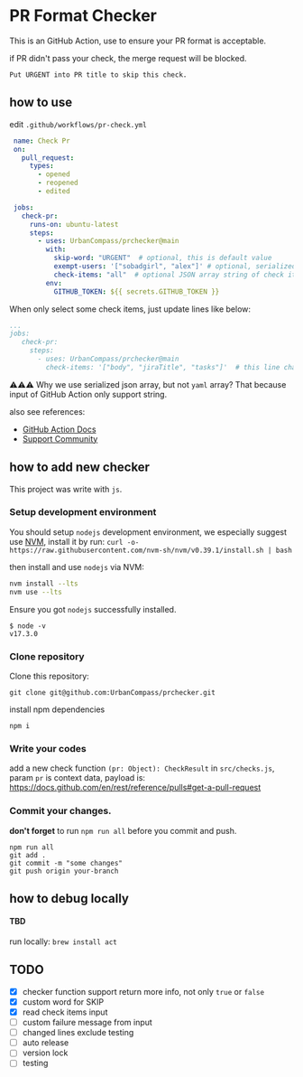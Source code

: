 # PR Format Checker

This is an GitHub Action, use to ensure your PR format is acceptable. 

if PR didn't pass your check, the merge request will be blocked.

```
Put URGENT into PR title to skip this check.
```

## how to use

edit `.github/workflows/pr-check.yml`

```yaml
 name: Check Pr
 on:
   pull_request:
     types:
       - opened
       - reopened
       - edited

 jobs:
   check-pr:
     runs-on: ubuntu-latest
     steps:
       - uses: UrbanCompass/prchecker@main
         with:
           skip-word: "URGENT"  # optional, this is default value
           exempt-users: '["sobadgirl", "alex"]' # optional, serialized json array of GitHub user name(not display name). fill this field when you want some people to be exempt from this pr checker. 
           check-items: "all"  # optional JSON array string of check items or 'all', default 'all'. example: '["body", "tasks", "xxx"]', all items can found in `src/checks.js`
         env:
           GITHUB_TOKEN: ${{ secrets.GITHUB_TOKEN }}
```

When only select some check items, just update lines like below:
```yml
...
jobs:
   check-pr:
     steps:
       - uses: UrbanCompass/prchecker@main
         check-items: '["body", "jiraTitle", "tasks"]'  # this line changed, items are function names in ./src/checks.js:checkers
```

⚠️⚠️⚠️ Why we use serialized json array, but not `yaml` array? That because input of GitHub Action only support string.

also see references:
- [GitHub Action Docs](https://docs.github.com/cn/actions/creating-actions/metadata-syntax-for-github-actions#runsstepswith)
- [Support Community](https://github.community/t/can-action-inputs-be-arrays/16457)


## how to add new checker

This project was write with `js`.

### Setup development environment
You should setup `nodejs` development environment, we especially suggest use [NVM](https://github.com/nvm-sh/nvm#installing-and-updating), install it by run: 
```curl -o- https://raw.githubusercontent.com/nvm-sh/nvm/v0.39.1/install.sh | bash```

then install and use `nodejs` via NVM:
```sh
nvm install --lts
nvm use --lts
```

Ensure you got `nodejs` successfully installed.
```shell
$ node -v
v17.3.0
```

### Clone repository
Clone this repository:
```shell
git clone git@github.com:UrbanCompass/prchecker.git
```

install npm dependencies
```
npm i
```

### Write your codes
add a new check function `(pr: Object): CheckResult` in `src/checks.js`, param `pr` is context data, payload is: https://docs.github.com/en/rest/reference/pulls#get-a-pull-request


### Commit your changes. 
**don't forget** to run `npm run all` before you commit and push. 

```shell
npm run all
git add .
git commit -m "some changes"
git push origin your-branch
```

## how to debug locally
#### TBD
run locally: `brew install act`


## TODO
- [x] checker function support return more info, not only `true` or `false`
- [x] custom word for SKIP
- [x] read check items input 
- [ ] custom failure message from input
- [ ] changed lines exclude testing
- [ ] auto release
- [ ] version lock
- [ ] testing
